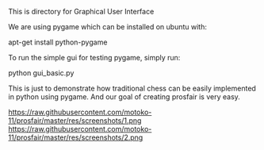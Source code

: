 This is directory for Graphical User Interface

We are using pygame which can be installed on ubuntu with:

apt-get install python-pygame

To run the simple gui for testing pygame, simply run:

python gui_basic.py


This is just to demonstrate how traditional chess can be easily implemented in python using pygame. And our goal of creating prosfair is very easy.



https://raw.githubusercontent.com/motoko-11/prosfair/master/res/screenshots/1.png
https://raw.githubusercontent.com/motoko-11/prosfair/master/res/screenshots/2.png
